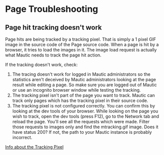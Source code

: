 # Page Troubleshooting

## Page hit tracking doesn't work

Page hits are being tracked by a tracking pixel. That is simply a 1 pixel GIF image in the source code of the Page source code. When a page is hit by a browser, it tries to load the images in it. The image load request is actually what Mautic needs to track the page hit action.

If the tracking doesn't work, check:
1. The tracing doesn't work for logged in Mautic administrators so the statistics aren't deceived by Mautic administrators looking at the page result while editing a page. So make sure you are logged out of Mautic or use an incognito browser window while testing the tracking.
2. The tracking pixel isn't part of the page you want to track. Mautic can track only pages which has the tracking pixel in their source code.
3. The tracking pixel is not configured correctly. You can confirm this by looking at the dev tools of your browser. While looking on the page you wish to track, open the dev tools (press F12), go to the Network tab and reload the page. You'll see all the requests which were made. Filter those requests to images only and find the mtracking.gif image. Does it have status 200? If not, the path to your Mautic instance is probably incorrect.


[Info about the Tracking Pixel](./../contacts/contact_monitoring.html)
